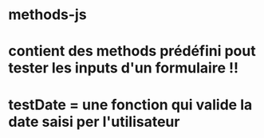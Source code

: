 # methods-js
# contient des methods prédéfini pout tester les inputs d'un formulaire !!
# testDate = une fonction qui valide la date saisi per l'utilisateur